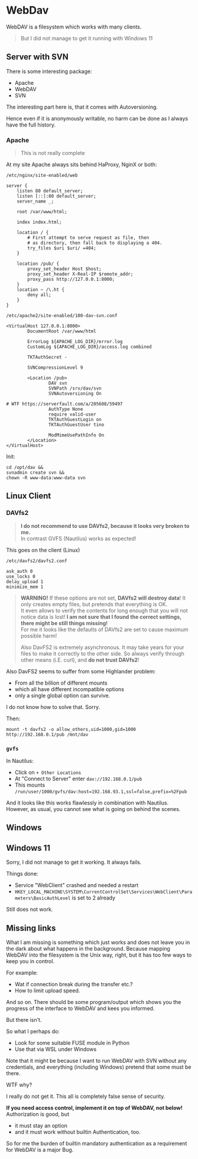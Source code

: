 # WebDav

WebDAV is a filesystem which works with many clients.

> But I did not manage to get it running with Windows 11


## Server with SVN

There is some interesting package:

- Apache
- WebDAV
- SVN

The interesting part here is, that it comes with Autoversioning.

Hence even if it is anonymously writable, no harm can be done as I always have the full history.

### Apache

> This is not really complete

At my site Apache always sits behind HaProxy, NginX or both:

`/etc/nginx/site-enabled/web`
```
server {
	listen 80 default_server;
	listen [::]:80 default_server;
	server_name _;

	root /var/www/html;

	index index.html;

	location / {
		# First attempt to serve request as file, then
		# as directory, then fall back to displaying a 404.
		try_files $uri $uri/ =404;
	}

	location /pub/ {
		proxy_set_header Host $host;
		proxy_set_header X-Real-IP $remote_addr;
		proxy_pass http://127.0.0.1:8000;
	}
	location ~ /\.ht {
		deny all;
	}
}
```

`/etc/apache2/site-enabled/100-dav-svn.conf`
```
<VirtualHost 127.0.0.1:8000>
        DocumentRoot /var/www/html

        ErrorLog ${APACHE_LOG_DIR}/error.log
        CustomLog ${APACHE_LOG_DIR}/access.log combined

        TKTAuthSecret -

        SVNCompressionLevel 9
        
        <Location /pub>
                DAV svn
                SVNPath /srv/dav/svn
                SVNAutoversioning On

# WTF https://serverfault.com/a/205608/59497
                AuthType None
                require valid-user
                TKTAuthGuestLogin on
                TKTAuthGuestUser tino

                ModMimeUsePathInfo On
        </Location>
</VirtualHost>
```

Init:

```
cd /opt/dav &&
svnadmin create svn &&
chown -R www-data:www-data svn
```

## Linux Client

### DAVfs2

> **I do not recommend to use DAVfs2, because it looks very broken to me.**  
> In contrast GVFS (Nautilus) works as expected!

This goes on the client (Linux)

`/etc/davfs2/davfs2.conf`
```
ask_auth 0
use_locks 0
delay_upload 1
minimize_mem 1
```

> **WARNING!** If these options are not set, **DAVfs2 will destroy data**!
> It only creates empty files, but pretends that everything is OK.  
> It even allows to verify the contents for long enough that you will not notice data is lost! 
> **I am not sure that I found the correct settings, there might be still things missing!**  
> For me it looks like the defaults of DAVfs2 are set to cause maximum possible harm!
>
> Also DavFS2 is extremely asynchronous.  It may take years for your files to make it correctly to the other side.
> So always verify through other means (i.E. curl), and **do not trust DAVfs2**!

Also DavFS2 seems to suffer from some Highlander problem:

- From all the billion of different mounts
- which all have different incompatible options
- only a single global option can survive.

I do not know how to solve that.  Sorry.

Then:

`mount -t davfs2 -o allow_others,uid=1000,gid=1000 http://192.168.0.1/pub /mnt/dav`


### `gvfs`

In Nautilus:

- Click on `+ Other Locations`
- At "Connect to Server" enter `dav://192.168.0.1/pub`
- This mounts `/run/user/1000/gvfs/dav:host=192.168.93.1,ssl=false,prefix=%2Fpub`

And it looks like this works flawlessly in combination with Nautilus.
However, as usual, you cannot see what is going on behind the scenes.


## Windows

## Windows 11

Sorry, I did not manage to get it working.  It always fails.

Things done:

- Service "WebClient" crashed and needed a restart
- `HKEY_LOCAL_MACHINE\SYSTEM\CurrentControlSet\Services\WebClient\Parameters\BasicAuthLevel` is set to 2 already

Still does not work.


## Missing links

What I am missing is something which just works and does not leave you in the dark about what happens in the background.
Because mapping WebDAV into the filesystem is the Unix way, right, but it has too few ways to keep you in control.

For example:

- Wat if connection break during the transfer etc.?
- How to limit upload speed.

And so on.  There should be some program/output which shows you the progress of the interface to WebDAV and kees you informed.

But there isn't.

So what I perhaps do:

- Look for some suitable FUSE module in Python
- Use that via WSL under Windows

Note that it might be because I want to run WebDAV with SVN without any credentials,
and everything (including Windows) pretend that some must be there.

WTF why?

I really do not get it.  This all is completely false sense of security.

**If you need access control, implement it on top of WebDAV, not below!**
Authorization is good, but

- it must stay an option
- and it must work without builtin Authentication, too.

So for me the burden of builtin mandatory authentication as a requirement for WebDAV is a major Bug.
